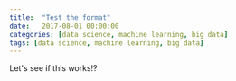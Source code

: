 ```yaml
---
title:  "Test the format"
date:   2017-08-01 00:00:00
categories: [data science, machine learning, big data]
tags: [data science, machine learning, big data]
---
```

Let's see if this works!?
